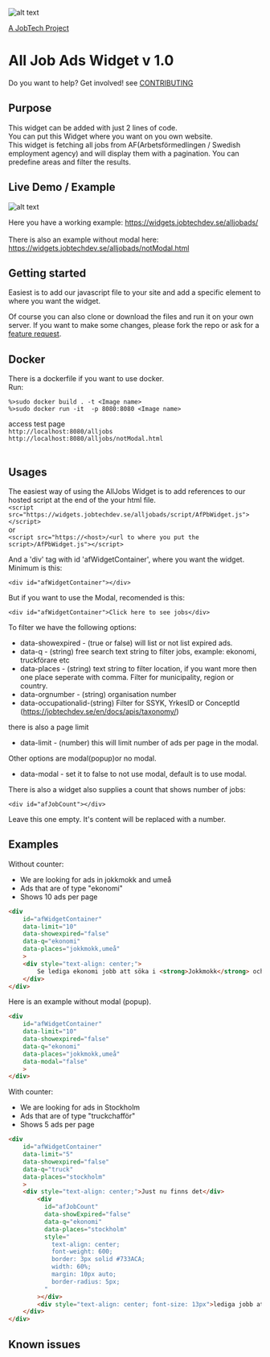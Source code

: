 [_metadata_:url]:- "https://github.com/MagnumOpuses/allJobAdsWidget"

![alt text][logo] 

[logo]: https://github.com/MagnumOpuses/project-meta/raw/master/img/jobtechdev_black.png "JobTech dev logo"
[A JobTech Project]( https://www.jobtechdev.se)

# All Job Ads Widget v 1.0
Do you want to help? Get involved!
see [CONTRIBUTING]( https://github.com/MagnumOpuses/allJobAdsWidget/blob/master/CONTRIBUTING.md)

## Purpose

This widget can be added with just 2 lines of code. <BR />
You can put this Widget where you want on you own website.<BR />
This widget is fetching all jobs from AF(Arbetsförmedlingen / Swedish employment agency) and will display them with a pagination. You can predefine areas and filter the results. 


## Live Demo / Example


![alt text](https://widgets.jobtechdev.se/alljobads/example/demo.jpg)

Here you have a working example: https://widgets.jobtechdev.se/alljobads/<BR />
<BR />
There is also an example without modal here: https://widgets.jobtechdev.se/alljobads/notModal.html

## Getting started
Easiest is to add our javascript file to your site and add a specific element to where you want the widget. <BR />

Of course you can also clone or download the files and run it on your own server. 
If you want to make some changes, please fork the repo or ask for a [feature request](https://github.com/MagnumOpuses/mapWidget/issues/new?assignees=&labels=&template=feature_request.md). 


## Docker
There is a dockerfile if you want to use docker. 
<BR /> Run:

`%>sudo docker build . -t <Image name>`<BR /> 
`%>sudo docker run -it  -p 8080:8080 <Image name>`<BR /> 

access test page <BR /> 
`http://localhost:8080/alljobs` <BR /> 
`http://localhost:8080/alljobs/notModal.html` <BR /> 
 <BR /> 
 
Usages
------
The easiest way of using the AllJobs Widget is to add references to our hosted script at the end of the your html file. <BR />
`<script src="https://widgets.jobtechdev.se/alljobads/script/AfPbWidget.js"></script>`
<BR /> or <BR />
`<script src="https://<host>/<url to where you put the script>/AfPbWidget.js"></script>`

And a 'div' tag with id 'afWidgetContainer', where you want the widget.<br />
Minimum is this:

`<div id="afWidgetContainer"></div>`

But if you want to use the Modal, recomended is this: 

`<div id="afWidgetContainer">Click here to see jobs</div>`

To filter we have the following options: 

* data-showexpired - (true or false) will list or not list expired ads. 
* data-q           - (string) free search text string to filter jobs, example: ekonomi, truckförare etc 
* data-places      - (string) text string to filter location, if you want more then one place seperate with comma. Filter for municipality, region or country.
* data-orgnumber   - (string) organisation number
* data-occupationalid-(string) Filter for SSYK, YrkesID or ConceptId (https://jobtechdev.se/en/docs/apis/taxonomy/)


there is also a page limit 

* data-limit       - (number) this will limit number of ads per page in the modal.

Other options are modal(popup)or no modal. 

* data-modal       - set it to false to not use modal, default is to use modal.  

There is also a widget also supplies a count that shows number of jobs:

`<div id="afJobCount"></div>`

Leave this one empty. It's content will be replaced with a number. 


Examples
--------

Without counter:
* We are looking for ads in jokkmokk and umeå
* Ads that are of type "ekonomi"
* Shows 10 ads per page

```html
<div
    id="afWidgetContainer"
    data-limit="10"
    data-showexpired="false"
    data-q="ekonomi"
    data-places="jokkmokk,umeå"
    >
    <div style="text-align: center;">
        Se lediga ekonomi jobb att söka i <strong>Jokkmokk</strong> och <strong>Umeå</strong>
    </div>
</div>
```

Here is an example without modal (popup).

```html
<div
    id="afWidgetContainer"
    data-limit="10"
    data-showexpired="false"
    data-q="ekonomi"
    data-places="jokkmokk,umeå"
    data-modal="false"
    >
</div>
```

With counter:
* We are looking for ads in Stockholm
* Ads that are of type "truckchafför"
* Shows 5 ads per page

```html
<div
    id="afWidgetContainer"
    data-limit="5"
    data-showexpired="false"
    data-q="truck"
    data-places="stockholm"
    >
    <div style="text-align: center;">Just nu finns det</div>
        <div
          id="afJobCount"
          data-showExpired="false"
          data-q="ekonomi"
          data-places="stockholm"
          style="    
            text-align: center;
            font-weight: 600;
            border: 3px solid #733ACA;
            width: 60%;
            margin: 10px auto;
            border-radius: 5px; 
          "
        ></div>
        <div style="text-align: center; font-size: 13px">lediga jobb att söka i <strong>Stockholm</strong></div>
    </div>
</div>
```


Known issues
------------

